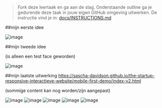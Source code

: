> _Fork_ deze leertaak en ga aan de slag. Onderstaande outline ga je gedurende deze taak in jouw eigen GitHub omgeving uitwerken. De instructie vind je in: [docs/INSTRUCTIONS.md](docs/INSTRUCTIONS.md)

##mijn eerste idee

![image](https://user-images.githubusercontent.com/112861160/214568205-77fd8660-6662-4f02-96ef-8708717522cb.png)

##mijn tweede idee

(is alleen een test face geworden)

![image](https://user-images.githubusercontent.com/112861160/214568919-4460e012-c5fe-42e0-ba34-8cddce16ea16.png)


##mijn laatste uitwerking
https://sascha-davidson.github.io/the-startup-responsive-interactieve-website/mobile-first-demo/index-v2.html

(sommige content kan nog worden/zijn aangepast)

![image](https://user-images.githubusercontent.com/112861160/214569145-28771a81-804b-419a-8b59-0264ec043715.png)
![image](https://user-images.githubusercontent.com/112861160/214569190-4aaaa668-986e-453b-a363-f63d33491078.png)
![image](https://user-images.githubusercontent.com/112861160/214569217-976a3b59-8d53-41f6-beac-6459d23904e4.png)
![image](https://user-images.githubusercontent.com/112861160/214569278-02122d35-fe82-4d1b-899d-8ca6ca6a6ce4.png)
![image](https://user-images.githubusercontent.com/112861160/214569336-d2dd1e68-0815-4a75-904a-d77b3e87e5d4.png)
